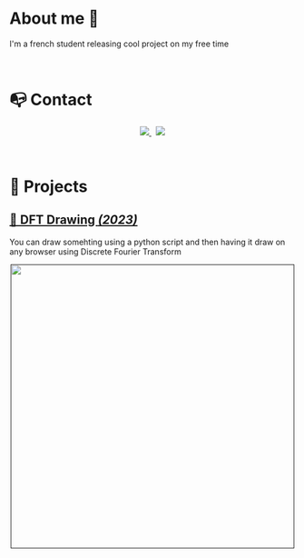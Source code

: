 
# About me 👋
I'm a french student releasing cool project on my free time

<br>

# 📭 Contact

<p align="center">
	<a href="https://www.linkedin.com/in/gabriel-legout-8b8a9722a/">
		<img src="https://img.shields.io/badge/-LINKEDIN-0077B5?style=for-the-badge&logo=linkedin&logoColor=white">
	</a>
 	<span>&nbsp;</span>
	<a href="mailto:gabriel.legout9@gmail.com">
		<img src="https://img.shields.io/badge/-GMAIL-D14836?style=for-the-badge&logo=gmail&logoColor=white">
	</a>
</p>

<br>

# 📂 Projects

## [💬 DFT Drawing *(2023)*](https://github.com/WOGYT/Fourier_Transform)

You can draw somehting using a python script and then having it draw on any browser using Discrete Fourier Transform 

<p align="center">
	<a href=""><img src="" width="500"></a>
</p>

  
<!--
**WOGYT/WOGYT** is a ✨ _special_ ✨ repository because its `README.md` (this file) appears on your GitHub profile.

Here are some ideas to get you started:

- 🔭 I’m currently working on ...
- 🌱 I’m currently learning ...
- 👯 I’m looking to collaborate on ...
- 🤔 I’m looking for help with ...
- 💬 Ask me about ...
- 📫 How to reach me: ...
- 😄 Pronouns: ...
- ⚡ Fun fact: ...
-->
